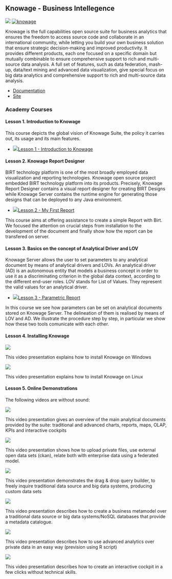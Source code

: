 <h2>Knowage -  Business Intellegence</h2>

[![](https://nexus.lab.fiware.org/repository/raw/public/badges/chapters/visualization.svg)](https://www.fiware.org/developers/catalogue/)
[![knowage](https://img.shields.io/badge/tag-knowage-orange.svg?logo=stackoverflow)](http://stackoverflow.com/questions/tagged/knowage)


Knowage is the full capabilities open source suite for business analytics that ensures the freedom to access source code and collaborate in an international community, while letting you build your own business solution that ensure strategic decision-making and improved productivity. It provides different products, each one focused on a specific domain but mutually combinable to ensure comprehensive support to rich and multi-source data analysis. A full set of features, such as data federation, mash-up, data/text mining and advanced data visualization, give special focus on big data analytics and comprehensive support to rich and multi-source data analysis.

-   [Documentation](http://knowage.rtfd.io/)
-   [Site](https://www.knowage-suite.com/site/home/)

<h3>Academy Courses</h3>


<h4>Lesson 1. Introduction to Knowage</h4>

This course depicts the global vision of Knowage Suite, the policy it carries out, its usage and its main features.

* <a href="https://edu.fiware.org/mod/scorm/view.php?id=1042"><img role="presentation" src="https://edu.fiware.org/theme/image.php?theme=klass&amp;component=scorm&amp;image=icon" alt=" " />Lesson 1 - Introduction to Knowage</a>

<h4> Lesson 2. Knowage Report Designer</h4>

BIRT technology platform is one of the most broadly employed data visualization and reporting technologies.
Knowage open source project embedded BIRT technology platform into its products. Precisely, Knowage Report Designer contains a visual report designer for creating BIRT Designs while Knowage Server contains the runtime engine for generating those designs that can be deployed to any Java environment.

* <a href="https://edu.fiware.org/mod/scorm/view.php?id=1039"><img role="presentation" src="https://edu.fiware.org/theme/image.php?theme=klass&amp;component=scorm&amp;image=icon" alt=" " />Lesson 2 - My First Report</a>

This course aims at offering assistance to create a simple Report with Birt. We focused the attention on crucial steps from installation to the development of the document and finally show how the report can be transfered on server.


<h4>Lesson 3. Basics on the concept of Analytical Driver and LOV</h4>


Knowage Server allows the user to set parameters to any analytical document by means of analytical drivers and LOVs.
An analytical driver (AD) is an autonomous entity that models a business concept in order to use it as a discriminating criterion in the global data context, according to the different end-user roles.
LOV stands for List of Values. They represent the valid values for an analytical driver.

* <a href="https://edu.fiware.org/mod/scorm/view.php?id=1040"><img role="presentation" src="https://edu.fiware.org/theme/image.php?theme=klass&amp;component=scorm&amp;image=icon" alt=" " />Lesson 3 - Parametric Report</a>



In this course we see how parameters can be set on analytical documents stored on Knowage Server. The delineation of them is realised by means of LOV and AD. We illustrate the procedure step by step, in particular we show how these two tools comunicate with each other.



<h4>Lesson 4. Installing Knowage</h4>

[![](http://img.youtube.com/vi/gqBBLOTi07Y/0.jpg)](https://www.youtube.com/watch?v=gqBBLOTi07Y "Installion on Windows")

This video presentation explains how to install Knowage on Windows

[![](http://img.youtube.com/vi/uK_C_bQSAaU/0.jpg)](https://www.youtube.com/watch?v=uK_C_bQSAaU "Installion on Linux")

This video presentation explains how to install Knowage on Linux


<h4>Lesson 5. Online Demonstrations</h4>

The following videos are without sound:

[![](http://img.youtube.com/vi/tgnVUAWs1kI/0.jpg)](https://www.youtube.com/watch?v=tgnVUAWs1kI "Overview")

This video presentation gives an overview of the main analytical documents provided by the suite: traditional and advanced charts, reports, maps, OLAP, KPIs and interactive cockpits

[![](http://img.youtube.com/vi/8FOiT7fhyf8/0.jpg)](https://www.youtube.com/watch?v=8FOiT7fhyf8 "Data federation")

This video presentation shows how to upload private files, use external open data sets (ckan), relate both with enterprise data using a federated model.


[![](http://img.youtube.com/vi/Rk9slySowO0/0.jpg)](https://www.youtube.com/watch?v=Rk9slySowO0 "Free Inquiry")

This video presentation demonstrates the drag & drop query builder, to freely inquire traditional data source and big data systems, producing custom data sets


[![](http://img.youtube.com/vi/ueUfgYHT_CA/0.jpg)](https://www.youtube.com/watch?v=ueUfgYHT_CA "Meta Model")

This video presentation describes how to create a business metamodel over a traditional data source or big data systems/NoSQL databases that provide a metadata catalogue.

[![](http://img.youtube.com/vi/VZHBkfifW2c/0.jpg)](https://www.youtube.com/watch?v=VZHBkfifW2c "Function catalogue")

This video presentation describes how to use advanced analytics over private data in an easy way (prevision using R script)



[![](http://img.youtube.com/vi/f9dp8A74F7w/0.jpg)](https://www.youtube.com/watch?v=f9dp8A74F7w "Cockpit Creation")

This video presentation describes how to create an interactive cockpit in a few clicks without technical skills.

